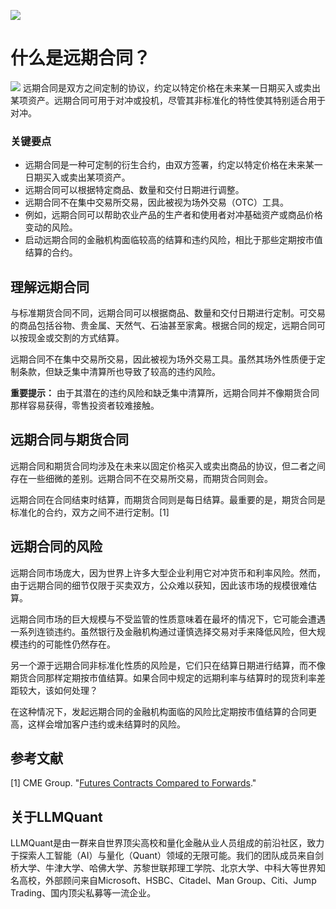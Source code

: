 ![](https://fastly.jsdelivr.net/gh/bucketio/img11@main/2024/10/21/1729466068183-23134fce-3131-4262-b18c-f378d71af4f6.gif)
# 什么是远期合同？
![](https://fastly.jsdelivr.net/gh/bucketio/img9@main/2024/10/20/1729465031968-b3c8959e-1d37-4b8a-91b1-b0b0dfe25143.png)
远期合同是双方之间定制的协议，约定以特定价格在未来某一日期买入或卖出某项资产。远期合同可用于对冲或投机，尽管其非标准化的特性使其特别适合用于对冲。

### 关键要点

- 远期合同是一种可定制的衍生合约，由双方签署，约定以特定价格在未来某一日期买入或卖出某项资产。
- 远期合同可以根据特定商品、数量和交付日期进行调整。
- 远期合同不在集中交易所交易，因此被视为场外交易（OTC）工具。
- 例如，远期合同可以帮助农业产品的生产者和使用者对冲基础资产或商品价格变动的风险。
- 启动远期合同的金融机构面临较高的结算和违约风险，相比于那些定期按市值结算的合约。

## 理解远期合同

与标准期货合同不同，远期合同可以根据商品、数量和交付日期进行定制。可交易的商品包括谷物、贵金属、天然气、石油甚至家禽。根据合同的规定，远期合同可以按现金或交割的方式结算。

远期合同不在集中交易所交易，因此被视为场外交易工具。虽然其场外性质便于定制条款，但缺乏集中清算所也导致了较高的违约风险。

**重要提示：** 由于其潜在的违约风险和缺乏集中清算所，远期合同并不像期货合同那样容易获得，零售投资者较难接触。

## 远期合同与期货合同

远期合同和期货合同均涉及在未来以固定价格买入或卖出商品的协议，但二者之间存在一些细微的差别。远期合同不在交易所交易，而期货合同则会。

远期合同在合同结束时结算，而期货合同则是每日结算。最重要的是，期货合同是标准化的合约，双方之间不进行定制。[1]


## 远期合同的风险

远期合同市场庞大，因为世界上许多大型企业利用它对冲货币和利率风险。然而，由于远期合同的细节仅限于买卖双方，公众难以获知，因此该市场的规模很难估算。

远期合同市场的巨大规模与不受监管的性质意味着在最坏的情况下，它可能会遭遇一系列连锁违约。虽然银行及金融机构通过谨慎选择交易对手来降低风险，但大规模违约的可能性仍然存在。

另一个源于远期合同非标准化性质的风险是，它们只在结算日期进行结算，而不像期货合同那样定期按市值结算。如果合同中规定的远期利率与结算时的现货利率差距较大，该如何处理？

在这种情况下，发起远期合同的金融机构面临的风险比定期按市值结算的合同更高，这样会增加客户违约或未结算时的风险。

## 参考文献

[1] CME Group. "[Futures Contracts Compared to Forwards](https://www.cmegroup.com/education/courses/introduction-to-futures/futures-contracts-compared-to-forwards.html)."

## 关于LLMQuant
LLMQuant是由一群来自世界顶尖高校和量化金融从业人员组成的前沿社区，致力于探索人工智能（AI）与量化（Quant）领域的无限可能。我们的团队成员来自剑桥大学、牛津大学、哈佛大学、苏黎世联邦理工学院、北京大学、中科大等世界知名高校，外部顾问来自Microsoft、HSBC、Citadel、Man Group、Citi、Jump Trading、国内顶尖私募等一流企业。
